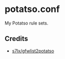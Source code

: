# potatso.conf

My Potatso rule sets.

## Credits

 - [s7lx/gfwlist2potatso](https://github.com/s7lx/gfwlist2potatso)

